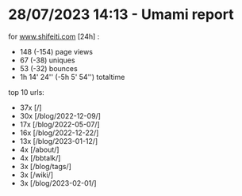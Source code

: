 # 28/07/2023 14:13 - Umami report
for www.shifeiti.com [24h] :

 - 148 (-154) page views
 - 67 (-38) uniques
 - 53 (-32) bounces
 - 1h 14' 24'' (-5h 5' 54'') totaltime


top 10 urls:
 - 37x [/]
 - 30x [/blog/2022-12-09/]
 - 17x [/blog/2022-05-07/]
 - 16x [/blog/2022-12-22/]
 - 13x [/blog/2023-01-12/]
 - 4x [/about/]
 - 4x [/bbtalk/]
 - 3x [/blog/tags/]
 - 3x [/wiki/]
 - 3x [/blog/2023-02-01/]



